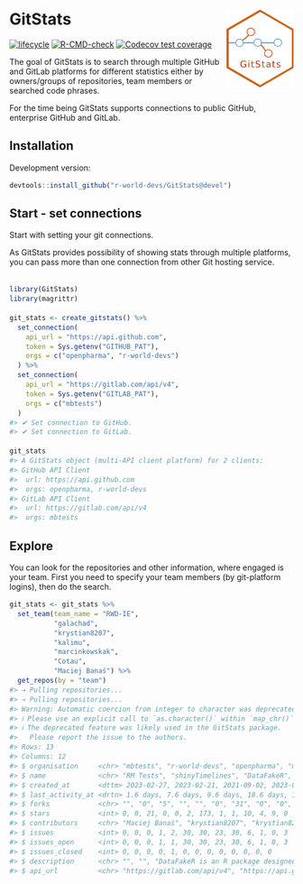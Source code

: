 
<!-- README.md is generated from README.Rmd. Please edit that file -->

# GitStats <img src="man/figures/GitStats_logo.png" align="right" height="138" style="float:right; height:138px;"/>

<!-- badges: start -->

[![lifecycle](https://img.shields.io/badge/lifecycle-experimental-orange.svg)](https://lifecycle.r-lib.org/articles/stages.html#experimental)
[![R-CMD-check](https://github.com/r-world-devs/GitStats/workflows/R-CMD-check/badge.svg)](https://github.com/r-world-devs/GitStats/actions)
[![Codecov test
coverage](https://codecov.io/gh/r-world-devs/GitStats/branch/devel/graph/badge.svg)](https://app.codecov.io/gh/r-world-devs/GitStats?branch=devel)
<!-- badges: end -->

The goal of GitStats is to search through multiple GitHub and GitLab
platforms for different statistics either by owners/groups of
repositories, team members or searched code phrases.

For the time being GitStats supports connections to public GitHub,
enterprise GitHub and GitLab.

## Installation

Development version:

``` r
devtools::install_github("r-world-devs/GitStats@devel")
```

## Start - set connections

Start with setting your git connections.

As GitStats provides possibility of showing stats through multiple
platforms, you can pass more than one connection from other Git hosting
service.

``` r

library(GitStats)
library(magrittr)

git_stats <- create_gitstats() %>%
  set_connection(
    api_url = "https://api.github.com",
    token = Sys.getenv("GITHUB_PAT"),
    orgs = c("openpharma", "r-world-devs")
  ) %>%
  set_connection(
    api_url = "https://gitlab.com/api/v4",
    token = Sys.getenv("GITLAB_PAT"),
    orgs = c("mbtests")
  )
#> ✔ Set connection to GitHub.
#> ✔ Set connection to GitLab.

git_stats
#> A GitStats object (multi-API client platform) for 2 clients:
#> GitHub API Client
#>  url: https://api.github.com
#>  orgs: openpharma, r-world-devs
#> GitLab API Client
#>  url: https://gitlab.com/api/v4
#>  orgs: mbtests
```

## Explore

You can look for the repositories and other information, where engaged
is your team. First you need to specify your team members (by
git-platform logins), then do the search.

``` r
git_stats <- git_stats %>%
  set_team(team_name = "RWD-IE",
           "galachad",
           "krystian8207",
           "kalimu",
           "marcinkowskak",
           "Cotau",
           "Maciej Banaś") %>%
  get_repos(by = "team")
#> → Pulling repositories...
#> → Pulling repositories...
#> Warning: Automatic coercion from integer to character was deprecated in purrr 1.0.0.
#> ℹ Please use an explicit call to `as.character()` within `map_chr()` instead.
#> ℹ The deprecated feature was likely used in the GitStats package.
#>   Please report the issue to the authors.
#> Rows: 13
#> Columns: 12
#> $ organisation     <chr> "mbtests", "r-world-devs", "openpharma", "mbtests", "…
#> $ name             <chr> "RM Tests", "shinyTimelines", "DataFakeR", "GitStats …
#> $ created_at       <dttm> 2023-02-27, 2023-02-21, 2021-09-02, 2023-02-10, 2023…
#> $ last_activity_at <drtn> 1.6 days, 7.6 days, 9.6 days, 18.6 days, 18.6 days, …
#> $ forks            <chr> "", "0", "5", "", "", "0", "31", "0", "0", "0", "0", …
#> $ stars            <int> 0, 0, 21, 0, 0, 2, 173, 1, 1, 10, 4, 9, 0
#> $ contributors     <chr> "Maciej Banaś", "krystian8207", "krystian8207,hadley,…
#> $ issues           <int> 0, 0, 0, 1, 2, 30, 30, 23, 30, 6, 1, 0, 3
#> $ issues_open      <int> 0, 0, 0, 1, 1, 30, 30, 23, 30, 6, 1, 0, 3
#> $ issues_closed    <int> 0, 0, 0, 0, 1, 0, 0, 0, 0, 0, 0, 0, 0
#> $ description      <chr> "", "", "DataFakeR is an R package designed to help y…
#> $ api_url          <chr> "https://gitlab.com/api/v4", "https://api.github.com"…
```
